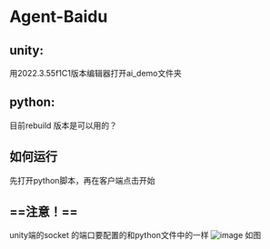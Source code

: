 ﻿# Agent-Baidu
## unity:
用2022.3.55f1C1版本编辑器打开ai_demo文件夹

## python:
目前rebuild 版本是可以用的？

## 如何运行
先打开python脚本，再在客户端点击开始
## ==注意！==
unity端的socket 的端口要配置的和python文件中的一样
![image](https://github.com/user-attachments/assets/187453fc-2992-47ac-a880-47ecd031279e)
如图

